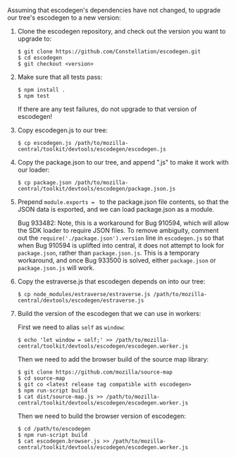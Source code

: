 Assuming that escodegen's dependencies have not changed, to upgrade our tree's
escodegen to a new version:

1. Clone the escodegen repository, and check out the version you want to upgrade
to:

       $ git clone https://github.com/Constellation/escodegen.git
       $ cd escodegen
       $ git checkout <version>

2. Make sure that all tests pass:

       $ npm install .
       $ npm test

   If there are any test failures, do not upgrade to that version of escodegen!

3. Copy escodegen.js to our tree:

       $ cp escodegen.js /path/to/mozilla-central/toolkit/devtools/escodegen/escodegen.js

4. Copy the package.json to our tree, and append ".js" to make it work with our
loader:

       $ cp package.json /path/to/mozilla-central/toolkit/devtools/escodegen/package.json.js

5. Prepend `module.exports = ` to the package.json file contents, so that the
JSON data is exported, and we can load package.json as a module.

   Bug 933482: Note, this is a workaround for Bug 910594, which will allow the SDK loader to require JSON files. To remove ambiguity, comment out the `require('./package.json').version` line in `escodegen.js` so that when Bug 910594 is uplifted into central, it does not attempt to look for `package.json`, rather than `package.json.js`. This is a temporary workaround, and once Bug 933500 is solved, either `package.json` or `package.json.js` will work.

6. Copy the estraverse.js that escodegen depends on into our tree:

       $ cp node_modules/estraverse/estraverse.js /path/to/mozilla-central/devtools/escodegen/estraverse.js

7. Build the version of the escodegen that we can use in workers:

   First we need to alias `self` as `window`:

       $ echo 'let window = self;' >> /path/to/mozilla-central/toolkit/devtools/escodegen/escodegen.worker.js

   Then we need to add the browser build of the source map library:

       $ git clone https://github.com/mozilla/source-map
       $ cd source-map
       $ git co <latest release tag compatible with escodegen>
       $ npm run-script build
       $ cat dist/source-map.js >> /path/to/mozilla-central/toolkit/devtools/escodegen/escodegen.worker.js

   Then we need to build the browser version of escodegen:

       $ cd /path/to/escodegen
       $ npm run-script build
       $ cat escodegen.browser.js >> /path/to/mozilla-central/toolkit/devtools/escodegen/escodegen.worker.js
